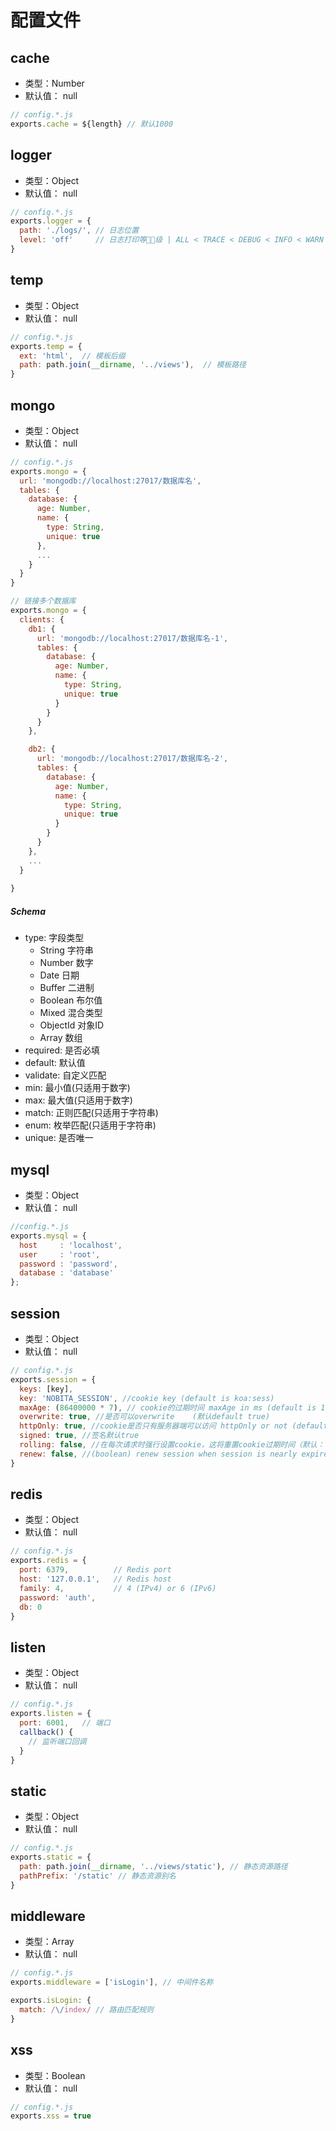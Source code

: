 # 配置文件

## cache
- 类型：Number
- 默认值： null

```js
// config.*.js
exports.cache = ${length} // 默认1000
```

## logger
- 类型：Object
- 默认值： null

```js
// config.*.js
exports.logger = {
  path: './logs/', // 日志位置
  level: 'off'     // 日志打印等级 | ALL < TRACE < DEBUG < INFO < WARN < ERROR < FATAL < MARK < OFF
}

```

## temp
- 类型：Object
- 默认值： null

```js
// config.*.js
exports.temp = {
  ext: 'html',  // 模板后缀
  path: path.join(__dirname, '../views'),  // 模板路径
}
```

## mongo
- 类型：Object
- 默认值： null

```js
// config.*.js
exports.mongo = {
  url: 'mongodb://localhost:27017/数据库名',
  tables: {
    database: {
      age: Number,
      name: {
        type: String,
        unique: true
      },
      ...           
    }
  }
}

// 链接多个数据库
exports.mongo = {
  clients: {
    db1: {
      url: 'mongodb://localhost:27017/数据库名-1',
      tables: {
        database: {
          age: Number,
          name: {
            type: String,
            unique: true
          }               
        }
      }
    },

    db2: {
      url: 'mongodb://localhost:27017/数据库名-2',
      tables: {
        database: {
          age: Number,
          name: {
            type: String,
            unique: true
          }          
        }
      }
    },
    ...
  }
  
}
```

##### Schema
- type: 字段类型
   - String      字符串
   - Number      数字    
   - Date        日期
   - Buffer      二进制
   - Boolean     布尔值
   - Mixed       混合类型
   - ObjectId    对象ID    
   - Array       数组
- required: 是否必填
- default: 默认值
- validate: 自定义匹配
- min: 最小值(只适用于数字)
- max: 最大值(只适用于数字)
- match: 正则匹配(只适用于字符串)
- enum:  枚举匹配(只适用于字符串)
- unique: 是否唯一


## mysql
- 类型：Object
- 默认值： null

```js
//config.*.js
exports.mysql = {
  host     : 'localhost',
  user     : 'root',
  password : 'password',
  database : 'database'
};

```
## session
- 类型：Object
- 默认值： null

```js
// config.*.js
exports.session = {
  keys: [key],
  key: 'NOBITA_SESSION', //cookie key (default is koa:sess)
  maxAge: (86400000 * 7), // cookie的过期时间 maxAge in ms (default is 1 days)
  overwrite: true, //是否可以overwrite    (默认default true)
  httpOnly: true, //cookie是否只有服务器端可以访问 httpOnly or not (default true)
  signed: true, //签名默认true
  rolling: false, //在每次请求时强行设置cookie，这将重置cookie过期时间（默认：false）
  renew: false, //(boolean) renew session when session is nearly expired
}
```

## redis
- 类型：Object
- 默认值： null

```js
// config.*.js
exports.redis = {
  port: 6379,          // Redis port
  host: '127.0.0.1',   // Redis host
  family: 4,           // 4 (IPv4) or 6 (IPv6)
  password: 'auth',
  db: 0
}
```

## listen
- 类型：Object
- 默认值： null

```js
// config.*.js
exports.listen = { 
  port: 6001,   // 端口
  callback() {  
    // 监听端口回调
  }
}
```

## static
- 类型：Object
- 默认值： null

```js
// config.*.js
exports.static = {
  path: path.join(__dirname, '../views/static'), // 静态资源路径
  pathPrefix: '/static' // 静态资源别名
}
```

## middleware
- 类型：Array
- 默认值： null


```js
// config.*.js
exports.middleware = ['isLogin'], // 中间件名称

exports.isLogin: {
  match: /\/index/ // 路由匹配规则
}
```

## xss
- 类型：Boolean
- 默认值： null

```js
// config.*.js
exports.xss = true
```